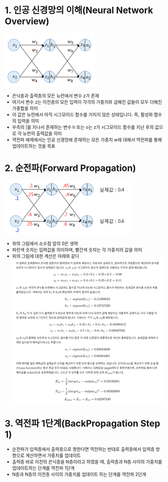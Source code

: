 # 1. 인공 신경망의 이해(Neural Network Overview)

![img.png](img.png)

- 은닉층과 출력층의 모든 뉴런에서 변수 z가 존재
- 여기서 변수 z는 이전층의 모든 입력이 각각의 가중치와 곱해진 값들이 모두 더해진 가중합을 의미
- 이 값은 뉴런에서 아직 시그모이드 함수를 거치지 않은 상태입니다. 즉, 활성화 함수의 입력을 의미
- 우측의 |를 지나서 존재하는 변수 h 또는 o는 z가 시그모이드 함수를 지난 후의 값으로 각 뉴런의 출력값을 의미
- 역전파 예제에서는 인공 신경망에 존재하는 모든 가중치 w에 대해서 역전파를 통해 업데이트하는 것을 목표

# 2. 순전파(Forward Propagation)

![img2.png](img2.png)

- 위의 그림에서 소수점 앞의 0은 생략
- 파란색 숫자는 입력값을 의미하며, 빨간색 숫자는 각 가중치의 값을 의미
- 위의 그림에 대한 계산은 아래와 같다
![img3.png](img3.png)

# 3. 역전파 1단계(BackPropagation Step 1)
- 순전파가 입력층에서 출력층으로 향한다면 역전파는 반대로 출력층에서 입력층 방향으로 계산하면서 가중치를 업데이트
- 출력층 바로 이전의 은닉층을 N층이라고 하였을 때, 출력층과 N층 사이의 가중치를 업데이트하는 단계를 역전파 1단계
- N층과 N층의 이전층 사이의 가중치를 업데이트 하는 단계를 역전파 2단계